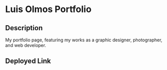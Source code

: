 # Luis Olmos Portfolio

## Description

My portfolio page, featuring my works as a graphic designer, photographer, and web developer.

## Deployed Link
